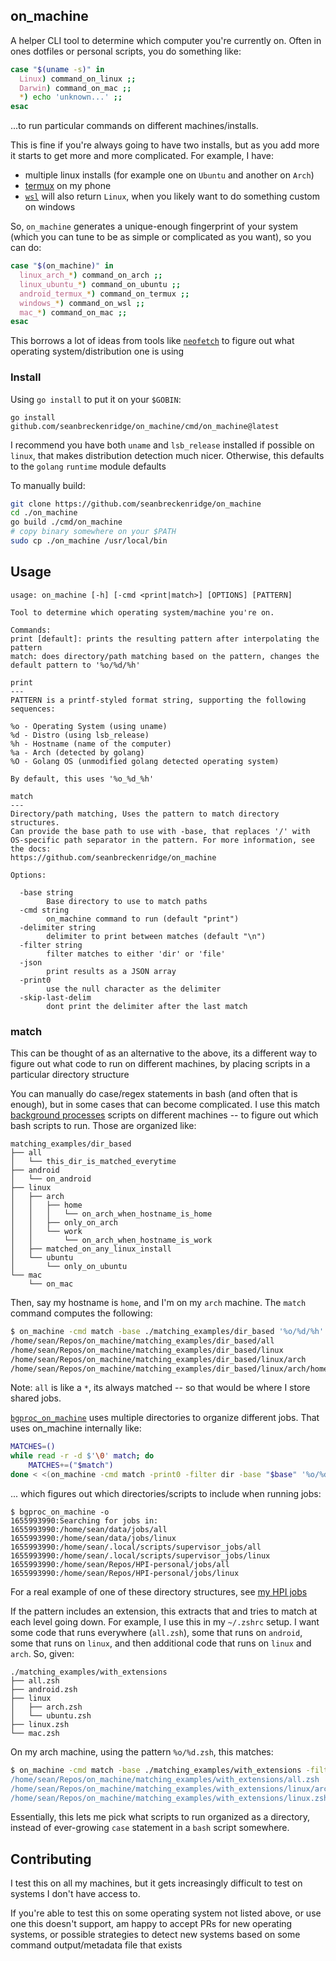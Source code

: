 ## on_machine

A helper CLI tool to determine which computer you're currently on. Often in ones dotfiles or personal scripts, you do something like:

```bash
case "$(uname -s)" in
  Linux) command_on_linux ;;
  Darwin) command_on_mac ;;
  *) echo 'unknown...' ;;
esac
```

...to run particular commands on different machines/installs.

This is fine if you're always going to have two installs, but as you add more it starts to get more and more complicated. For example, I have:

- multiple linux installs (for example one on `Ubuntu` and another on `Arch`)
- [termux](https://termux.com/) on my phone
- [`wsl`](https://docs.microsoft.com/en-us/windows/wsl/install) will also return `Linux`, when you likely want to do something custom on windows

So, `on_machine` generates a unique-enough fingerprint of your system (which you can tune to be as simple or complicated as you want), so you can do:

```bash
case "$(on_machine)" in
  linux_arch_*) command_on_arch ;;
  linux_ubuntu_*) command_on_ubuntu ;;
  android_termux_*) command_on_termux ;;
  windows_*) command_on_wsl ;;
  mac_*) command_on_mac ;;
esac
```

This borrows a lot of ideas from tools like [`neofetch`](https://github.com/dylanaraps/neofetch) to figure out what operating system/distribution one is using

### Install

Using `go install` to put it on your `$GOBIN`:

`go install github.com/seanbreckenridge/on_machine/cmd/on_machine@latest`

I recommend you have both `uname` and `lsb_release` installed if possible on `linux`, that makes distribution detection much nicer. Otherwise, this defaults to the `golang` `runtime` module defaults

To manually build:

```bash
git clone https://github.com/seanbreckenridge/on_machine
cd ./on_machine
go build ./cmd/on_machine
# copy binary somewhere on your $PATH
sudo cp ./on_machine /usr/local/bin
```

## Usage

```
usage: on_machine [-h] [-cmd <print|match>] [OPTIONS] [PATTERN]

Tool to determine which operating system/machine you're on.

Commands:
print [default]: prints the resulting pattern after interpolating the pattern
match: does directory/path matching based on the pattern, changes the default pattern to '%o/%d/%h'

print
---
PATTERN is a printf-styled format string, supporting the following sequences:

%o - Operating System (using uname)
%d - Distro (using lsb_release)
%h - Hostname (name of the computer)
%a - Arch (detected by golang)
%O - Golang OS (unmodified golang detected operating system)

By default, this uses '%o_%d_%h'

match
---
Directory/path matching, Uses the pattern to match directory structures.
Can provide the base path to use with -base, that replaces '/' with
OS-specific path separator in the pattern. For more information, see the docs:
https://github.com/seanbreckenridge/on_machine

Options:

  -base string
    	Base directory to use to match paths
  -cmd string
    	on_machine command to run (default "print")
  -delimiter string
    	delimiter to print between matches (default "\n")
  -filter string
    	filter matches to either 'dir' or 'file'
  -json
    	print results as a JSON array
  -print0
    	use the null character as the delimiter
  -skip-last-delim
    	dont print the delimiter after the last match
```

### match

This can be thought of as an alternative to the above, its a different way to figure out what code to run on different machines, by placing scripts in a particular directory structure

You can manually do case/regex statements in bash (and often that is enough), but in some cases that can become complicated. I use this match [background processes](https://github.com/seanbreckenridge/bgproc) scripts on different machines -- to figure out which bash scripts to run. Those are organized like:

```
matching_examples/dir_based
├── all
│   └── this_dir_is_matched_everytime
├── android
│   └── on_android
├── linux
│   ├── arch
│   │   ├── home
│   │   │   └── on_arch_when_hostname_is_home
│   │   ├── only_on_arch
│   │   └── work
│   │       └── on_arch_when_hostname_is_work
│   ├── matched_on_any_linux_install
│   └── ubuntu
│       └── only_on_ubuntu
└── mac
    └── on_mac
```

Then, say my hostname is `home`, and I'm on my `arch` machine. The `match` command computes the following:

```bash
$ on_machine -cmd match -base ./matching_examples/dir_based '%o/%d/%h'
/home/sean/Repos/on_machine/matching_examples/dir_based/all
/home/sean/Repos/on_machine/matching_examples/dir_based/linux
/home/sean/Repos/on_machine/matching_examples/dir_based/linux/arch
/home/sean/Repos/on_machine/matching_examples/dir_based/linux/arch/home
```

Note: `all` is like a `*`, its always matched -- so that would be where I store shared jobs.

[`bgproc_on_machine`](https://github.com/seanbreckenridge/bgproc/blob/master/bgproc_on_machine) uses multiple directories to organize different jobs. That uses on_machine internally like:

```bash
MATCHES=()
while read -r -d $'\0' match; do
	MATCHES+=("$match")
done < <(on_machine -cmd match -print0 -filter dir -base "$base" '%o/%d')
```

... which figures out which directories/scripts to include when running jobs:

```
$ bgproc_on_machine -o
1655993990:Searching for jobs in:
1655993990:/home/sean/data/jobs/all
1655993990:/home/sean/data/jobs/linux
1655993990:/home/sean/.local/scripts/supervisor_jobs/all
1655993990:/home/sean/.local/scripts/supervisor_jobs/linux
1655993990:/home/sean/Repos/HPI-personal/jobs/all
1655993990:/home/sean/Repos/HPI-personal/jobs/linux
```

For a real example of one of these directory structures, see [my HPI jobs](https://github.com/seanbreckenridge/HPI-personal/tree/master/jobs)

If the pattern includes an extension, this extracts that and tries to match at each level going down. For example, I use this in my `~/.zshrc` setup. I want some code that runs everywhere (`all.zsh`), some that runs on `android`, some that runs on `linux`, and then additional code that runs on `linux` and `arch`. So, given:

```
./matching_examples/with_extensions
├── all.zsh
├── android.zsh
├── linux
│   ├── arch.zsh
│   └── ubuntu.zsh
├── linux.zsh
└── mac.zsh
```

On my arch machine, using the pattern `%o/%d.zsh`, this matches:

```bash
$ on_machine -cmd match -base ./matching_examples/with_extensions -filter file '%o/%d.zsh
/home/sean/Repos/on_machine/matching_examples/with_extensions/all.zsh
/home/sean/Repos/on_machine/matching_examples/with_extensions/linux/arch.zsh
/home/sean/Repos/on_machine/matching_examples/with_extensions/linux.zsh
```

Essentially, this lets me pick what scripts to run organized as a directory, instead of ever-growing `case` statement in a `bash` script somewhere.

## Contributing

I test this on all my machines, but it gets increasingly difficult to test on systems I don't have access to.

If you're able to test this on some operating system not listed above, or use one this doesn't support, am happy to accept PRs for new operating systems, or possible strategies to detect new systems based on some command output/metadata file that exists
